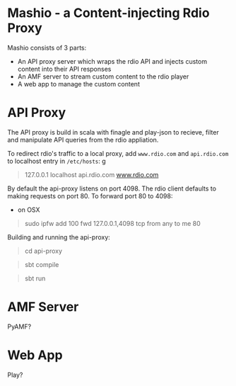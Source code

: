 Mashio - a Content-injecting Rdio Proxy
==
Mashio consists of 3 parts:
  * An API proxy server which wraps the rdio API and injects custom content into their API responses
  * An AMF server to stream custom content to the rdio player
  * A web app to manage the custom content

API Proxy
==
The API proxy is build in scala with finagle and play-json to recieve, filter and manipulate API queries from the rdio appliation.

To redirect rdio's traffic to a local proxy, add `www.rdio.com` and `api.rdio.com` to localhost entry in `/etc/hosts`:
g
> 127.0.0.1 localhost api.rdio.com www.rdio.com

By default the api-proxy listens on port 4098. The rdio client defaults to making requests on port 80. To forward port 80 to 4098:
* on OSX
> sudo ipfw add 100 fwd 127.0.0.1,4098 tcp from any to me 80

Building and running the api-proxy:
> cd api-proxy

> sbt compile

> sbt run

AMF Server
==
PyAMF?

Web App
==
Play?